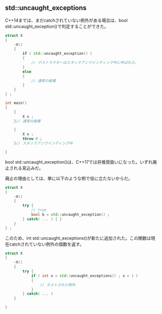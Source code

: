## std::uncaught_exceptions

C++14までは、まだcatchされていない例外がある場合は、bool std::uncaught_exception()で判定することができた。

~~~c++
struct X
{
    ~X()
    {
        if ( std::uncaught_exception() )
        {
            // デストラクターはスタックアンワインディング中に呼ばれた。
        }
        else
        {
            // 通常の破棄
        }
    }
} ;

int main()
{
    {
        X x ;
    }// 通常の破棄

    {
        X x ;
        throw 0 ;
    }// スタックアンワインディング中

}
~~~

bool std::uncaught_exception()は、C++17では非推奨扱いになった。いずれ廃止される見込みだ。

廃止の理由としては、単に以下のような例で役に立たないからだ。

~~~c++
struct X
{
    ~X()
    {
        try {
            // true
            bool b = std::uncaught_exception() ;
        } catch( ... ) { }
    }
} ;
~~~

このため、int std::uncaught_exceptions()が新たに追加された。この関数は現在catchされていない例外の個数を返す。

~~~c++
struct X
{
    ~X()
    {
        try {
            if ( int x = std::uncaught_exceptions() ; x > 1 )
            {
                // ネストされた例外
            }
        } catch( ... )
    }

}
~~~
